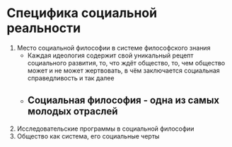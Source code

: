 # Специфика социальной реальности
1. Место социальной философии в системе философского знания
	- Каждая идеология содержит свой уникальный рецепт социального развития, то, что ждёт общество, то, чем общество может и не может жертвовать, в чём заключается социальная справедливость и так далее
	- Социальная философия - одна из самых молодых отраслей
		- 
1. Исследовательские программы в социальной философии
2. Общество как система, его социальные черты
